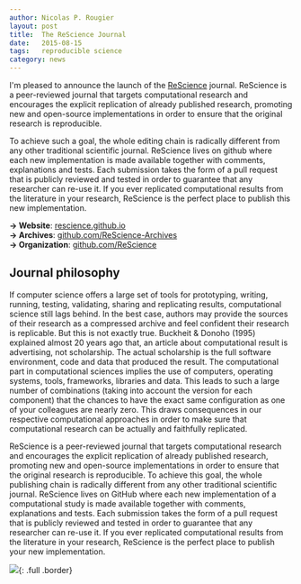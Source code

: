 ```yaml
---
author: Nicolas P. Rougier
layout: post
title:  The ReScience Journal
date:   2015-08-15
tags:   reproducible science
category: news
---
```


I'm pleased to announce the launch of the [ReScience] journal. ReScience is a
peer-reviewed journal that targets computational research and encourages the
explicit replication of already published research, promoting new and
open-source implementations in order to ensure that the original research is
reproducible.

To achieve such a goal, the whole editing chain is radically different from any
other traditional scientific journal. ReScience lives on github where each new
implementation is made available together with comments, explanations and
tests. Each submission takes the form of a pull request that is publicly
reviewed and tested in order to guarantee that any researcher can re-use it. If
you ever replicated computational results from the literature in your research,
ReScience is the perfect place to publish this new implementation.

[ReScience]: http://rescience.github.io

**→ Website**:      [rescience.github.io](http://rescience.github.io)  
**→ Archives**:     [github.com/ReScience-Archives](https://github.com/ReScience-Archives)  
**→ Organization**: [github.com/ReScience](https://github.com/ReScience)  


## Journal philosophy

If computer science offers a large set of tools for prototyping, writing,
running, testing, validating, sharing and replicating results, computational
science still lags behind. In the best case, authors may provide the sources of
their research as a compressed archive and feel confident their research is
replicable. But this is not exactly true. Buckheit & Donoho (1995) explained
almost 20 years ago that, an article about computational result is advertising,
not scholarship. The actual scholarship is the full software environment, code
and data that produced the result. The computational part in computational
sciences implies the use of computers, operating systems, tools, frameworks,
libraries and data. This leads to such a large number of combinations (taking
into account the version for each component) that the chances to have the exact
same configuration as one of your colleagues are nearly zero. This draws
consequences in our respective computational approaches in order to make sure
that computational research can be actually and faithfully replicated.

ReScience is a peer-reviewed journal that targets computational research and
encourages the explicit replication of already published research, promoting
new and open-source implementations in order to ensure that the original
research is reproducible. To achieve this goal, the whole publishing chain is
radically different from any other traditional scientific journal. ReScience
lives on GitHub where each new implementation of a computational study is made
available together with comments, explanations and tests. Each submission takes
the form of a pull request that is publicly reviewed and tested in order to
guarantee that any researcher can re-use it. If you ever replicated
computational results from the literature in your research, ReScience is the
perfect place to publish your new implementation.

![]({{site.baseurl}}/images/ReScience.png){: .full .border}

